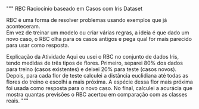 """
 RBC Raciocínio baseado em Casos com Iris Dataset

RBC é uma forma de resolver problemas usando exemplos que já aconteceram.  
Em vez de treinar um modelo ou criar várias regras, a ideia é que dado um novo caso, o RBC olha para os casos antigos e pega qual for mais parecido para usar como resposta.

Explicação da Atividade
Aqui eu usei o RBC no conjunto de dados Iris, tendo medidas de três tipos de flores. Primeiro, separei 80% dos dados para treino (casos existentes) e deixei 20% para teste (casos novos). Depois, para cada flor de teste calculei a distância euclidiana até todas as flores do treino e escolhi a mais próxima. A espécie dessa flor mais próxima foi usada como resposta para o novo caso. No final, calculei a acurácia que mostra quantas previsões o RBC acertou em comparação com as classes reais.
"""

